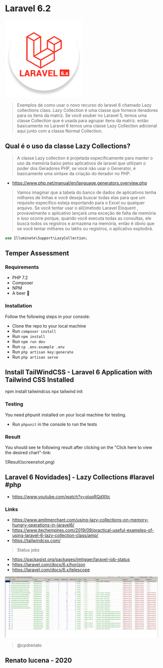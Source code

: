 # Laravel 6.2

![tela](laravel-6.png) 

> Exemplos de como usar o novo recurso do laravel 6 chamado Lazy collections class.
> Lazy Collection é uma classe que fornece iteradores para os itens da matriz. Se você souber no Laravel 5, temos uma classe Collection que é usada para agrupar itens da matriz. então basicamente no Laravel 6 temos uma classe Lazy Collection adicional aqui junto com a classe Normal Collection.

## Qual é o uso da classe Lazy Collections?
> A classe Lazy collection é projetada especificamente para manter o uso da memória baixo pelos aplicativos de laravel que utilizam o poder dos Geradores PHP, se você não usar o Generator, é basicamente uma sintaxe da criação do iterador no PHP.
- https://www.php.net/manual/en/language.generators.overview.php
> Vamos imaginar que a tabela do banco de dados de aplicativos tenha milhares de linhas e você deseja buscar todas elas para que um requisito específico esteja exportando para o Excel ou qualquer arquivo.
> Se você tentar usar o all()método Laravel Eloquent , provavelmente o aplicativo lançará uma exceção de falta de memória e isso ocorre porque, quando você executa todas as consultas, ele busca todos os registros e armazena na memória, então é óbvio que se você tentar milhares ou lakhs ou registros, o aplicativo explodirá.

```php
use Illuminate\Support\LazyCollection;
```

## Temper Assessment


### Requirements
- PHP 7.2
- Composer
- NPM
- A beer 🍺

### Installation
Follow the following steps in your console:
- Clone the repo to your local machine
- Run `composer install`
- Run `npm install`
- Run `npm run dev`
- Run `cp .env.example .env`
- Run `php artisan key:generate`
- Run `php artisan serve`

## Install TailWindCSS - Laravel 6 Application with Tailwind CSS Installed
npm install tailwindcss
npx tailwind init

### Testing
You need phpunit installed on your local machine for testing.
- Run `phpunit` in the console to run the tests

### Result
You should see te following result after clicking on the "Click here to view the desired chart"-link:

![Result]screenshot.png)

## Laravel 6 Novidades] - Lazy Collections #laravel #php
- https://www.youtube.com/watch?v=qiupRQdXltc

### Links
- https://www.amitmerchant.com/using-lazy-collections-on-memory-hungry-operations-in-laravel6/
- https://www.itechempires.com/2019/09/practical-useful-examples-of-using-laravel-6-lazy-collection-class/amp/
- https://tailwindcss.com/

> Status jobs
- https://packagist.org/packages/imtigger/laravel-job-status
- https://laravel.com/docs/6.x/horizon
- https://laravel.com/docs/6.x/telescope

![tela1](tabela-jobs.png) 

> @cpdrenato
## Renato lucena - 2020